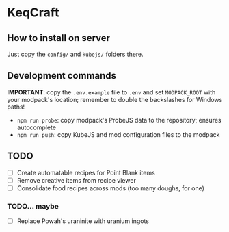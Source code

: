 KeqCraft
========

## How to install on server

Just copy the `config/` and `kubejs/` folders there.

## Development commands

**IMPORTANT**: copy the `.env.example` file to `.env` and set `MODPACK_ROOT` with your modpack's location; remember to double the backslashes for Windows paths!

- `npm run probe`: copy modpack's ProbeJS data to the repository; ensures autocomplete
- `npm run push`: copy KubeJS and mod configuration files to the modpack

## TODO

- [ ] Create automatable recipes for Point Blank items
- [ ] Remove creative items from recipe viewer
- [ ] Consolidate food recipes across mods (too many doughs, for one)

### TODO... maybe

- [ ] Replace Powah's uraninite with uranium ingots